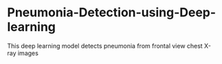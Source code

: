 # Pneumonia-Detection-using-Deep-learning
This deep learning model detects pneumonia from frontal view chest X-ray images
